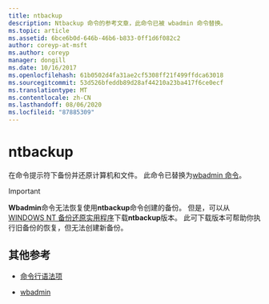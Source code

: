 ```yaml
---
title: ntbackup
description: Ntbackup 命令的参考文章，此命令已被 wbadmin 命令替换。
ms.topic: article
ms.assetid: 6bce6b0d-646b-46b6-b833-0ff1d6f082c2
author: coreyp-at-msft
ms.author: coreyp
manager: dongill
ms.date: 10/16/2017
ms.openlocfilehash: 61b0502d4fa31ae2cf5308ff21f499ffdca63018
ms.sourcegitcommit: 53d526bfeddb89d28af44210a23ba417f6ce0ecf
ms.translationtype: MT
ms.contentlocale: zh-CN
ms.lasthandoff: 08/06/2020
ms.locfileid: "87885309"
---
```

# <a name="ntbackup"></a>ntbackup

在命令提示符下备份并还原计算机和文件。 此命令已替换为[wbadmin 命令](wbadmin.md)。

> [!IMPORTANT]
> **Wbadmin**命令无法恢复使用**ntbackup**命令创建的备份。 但是，可以从[WINDOWS NT 备份还原实用程序](https://www.microsoft.com/download/details.aspx?id=4220)下载**ntbackup**版本。 此可下载版本可帮助你执行旧备份的恢复，但无法创建新备份。

## <a name="additional-references"></a>其他参考

- [命令行语法项](command-line-syntax-key.md)

- [wbadmin](wbadmin.md)
